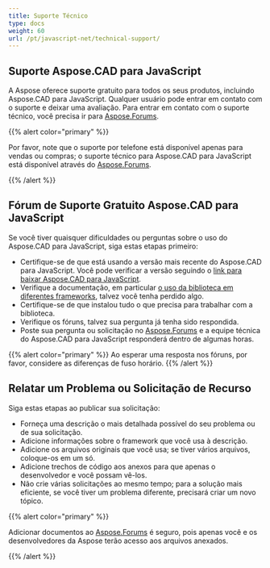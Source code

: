 ```yaml
---
title: Suporte Técnico
type: docs
weight: 60
url: /pt/javascript-net/technical-support/
---
```


## **Suporte Aspose.CAD para JavaScript**

A Aspose oferece suporte gratuito para todos os seus produtos, incluindo Aspose.CAD para JavaScript. Qualquer usuário pode entrar em contato com o suporte e deixar uma avaliação. Para entrar em contato com o suporte técnico, você precisa ir para [Aspose.Forums](https://forum.aspose.com/c/cad/19).

{{% alert color="primary" %}} 

Por favor, note que o suporte por telefone está disponível apenas para vendas ou compras; o suporte técnico para Aspose.CAD para JavaScript está disponível através do [Aspose.Forums](https://forum.aspose.com/c/cad/19).

{{% /alert %}}

## **Fórum de Suporte Gratuito Aspose.CAD para JavaScript**

Se você tiver quaisquer dificuldades ou perguntas sobre o uso do Aspose.CAD para JavaScript, siga estas etapas primeiro:

- Certifique-se de que está usando a versão mais recente do Aspose.CAD para JavaScript. Você pode verificar a versão seguindo o [link para baixar Aspose.CAD para JavaScript](https://www.npmjs.com/package/aspose-cad).
- Verifique a documentação, em particular [o uso da biblioteca em diferentes frameworks](/pt/cad/javascript-net/showcases/), talvez você tenha perdido algo.
- Certifique-se de que instalou tudo o que precisa para trabalhar com a biblioteca.
- Verifique os fóruns, talvez sua pergunta já tenha sido respondida.
- Poste sua pergunta ou solicitação no [Aspose.Forums](https://forum.aspose.com/c/cad/19) e a equipe técnica do Aspose.CAD para JavaScript responderá dentro de algumas horas.

{{% alert color="primary" %}} 
Ao esperar uma resposta nos fóruns, por favor, considere as diferenças de fuso horário.
{{% /alert %}}

## **Relatar um Problema ou Solicitação de Recurso**

Siga estas etapas ao publicar sua solicitação:

- Forneça uma descrição o mais detalhada possível do seu problema ou de sua solicitação.
- Adicione informações sobre o framework que você usa à descrição.
- Adicione os arquivos originais que você usa; se tiver vários arquivos, coloque-os em um só.
- Adicione trechos de código aos anexos para que apenas o desenvolvedor e você possam vê-los.
- Não crie várias solicitações ao mesmo tempo; para a solução mais eficiente, se você tiver um problema diferente, precisará criar um novo tópico.

{{% alert color="primary" %}}

Adicionar documentos ao [Aspose.Forums](https://forum.aspose.com/c/cad/19) é seguro, pois apenas você e os desenvolvedores da Aspose terão acesso aos arquivos anexados.

{{% /alert %}}

